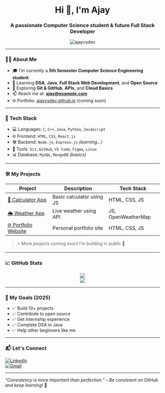 
<h1 align="center">Hi 👋, I'm Ajay</h1>
<h3 align="center">A passionate Computer Science student & future Full Stack Developer</h3>

<p align="center">
  <img src="https://komarev.com/ghpvc/?username=ajaycsdev&label=Profile%20views&color=0e75b6&style=flat" alt="ajaycsdev" />
</p>

---

### 🧑‍💻 About Me

- 🎓 I’m currently a **5th Semester Computer Science Engineering student**
- 🌱 Learning **DSA**, **Java**, **Full Stack Web Development**, and **Open Source**
- 🧠 Exploring **Git & GitHub**, **APIs**, and **Cloud Basics**
- 📫 Reach me at: **ajay@example.com**
- 🌐 Portfolio: [ajaycsdev.github.io](https://ajaycsdev.github.io) (coming soon)

---

### 🚀 Tech Stack

- 💻 Languages: `C`, `C++`, `Java`, `Python`, `JavaScript`
- 🌐 Frontend: `HTML`, `CSS`, `React.js`
- 🛠 Backend: `Node.js`, `Express.js` *(learning...)*
- 🔧 Tools: `Git`, `GitHub`, `VS Code`, `Figma`, `Linux`
- 📊 Database: `MySQL`, `MongoDB` *(basics)*

---

### 🛠️ My Projects

| Project | Description | Tech Stack |
|--------|-------------|------------|
| [📱 Calculator App](https://github.com/ajaycsdev/calculator-app) | Basic calculator using JS | HTML, CSS, JS |
| [🌦️ Weather App](https://github.com/ajaycsdev/weather-app) | Live weather using API | JS, OpenWeatherMap |
| [🌐 Portfolio Website](https://github.com/ajaycsdev/portfolio) | Personal portfolio site | HTML, CSS, JS |

> ⚡ More projects coming soon! I’m building in public 🚀

---

### 📈 GitHub Stats

<p align="center">
  <img src="https://github-readme-stats.vercel.app/api?username=ajaycsdev&show_icons=true&theme=tokyonight" />
  <br/>
  <img src="https://streak-stats.demolab.com/?user=ajaycsdev&theme=tokyonight" />
</p>

---

### 🌱 My Goals (2025)

- ✅ Build 10+ projects
- ✅ Contribute to open source
- ✅ Get internship experience
- ✅ Complete DSA in Java
- ✅ Help other beginners like me

---

### 📬 Let's Connect

[![LinkedIn](https://img.shields.io/badge/-LinkedIn-blue?style=for-the-badge&logo=Linkedin&logoColor=white)](https://linkedin.com/in/ajaycsdev)  
[![Gmail](https://img.shields.io/badge/-Gmail-red?style=for-the-badge&logo=gmail&logoColor=white)](mailto:ajay@example.com)

---

_“Consistency is more important than perfection.” – Be consistent on GitHub and keep learning!_ 🚀


<!--
**Ajaysingh78/Ajaysingh78** is a ✨ _special_ ✨ repository because its `README.md` (this file) appears on your GitHub profile.

Here are some ideas to get you started:

- 🔭 I’m currently working on ...
- 🌱 I’m currently learning ...
- 👯 I’m looking to collaborate on ...
- 🤔 I’m looking for help with ...
- 💬 Ask me about ...
- 📫 How to reach me: ...
- 😄 Pronouns: ...
- ⚡ Fun fact: ...
-->
